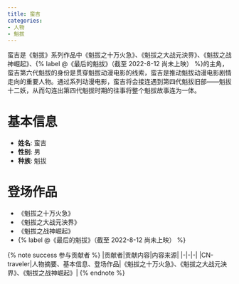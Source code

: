 ```yaml
---
title: 蛮吉
categories: 
- 人物
- 魁拔
---
```


<!-- 人物摘要 -->
蛮吉是《魁拔》系列作品中《魁拔之十万火急》、《魁拔之大战元泱界》、《魁拔之战神崛起》、{% label @《最后的魁拔》（截至 2022-8-12 尚未上映） %}的主角，蛮吉第六代魁拔的身份是贯穿魁拔动漫电影的线索，蛮吉是推动魁拔动漫电影剧情走向的重要人物。通过系列动漫电影，蛮吉将会接连遇到第四代魁拔旧部——魁拔十二妖，从而勾连出第四代魁拔时期的往事将整个魁拔故事连为一体。
<!-- more -->

<!-- 基本信息 -->

# 基本信息

- **姓名**: 蛮吉
- **性别**: 男
- **种族**: 魁拔

<!-- 登场作品 -->

# 登场作品

- 《魁拔之十万火急》
- 《魁拔之大战元泱界》
- 《魁拔之战神崛起》
- {% label @《最后的魁拔》（截至 2022-8-12 尚未上映） %}

{% note success 参与贡献者 %}
|贡献者|贡献内容|内容来源|
|-|-|-|
|CN-traveler|人物摘要、基本信息、登场作品|《魁拔之十万火急》、《魁拔之大战元泱界》、《魁拔之战神崛起》|
{% endnote %}